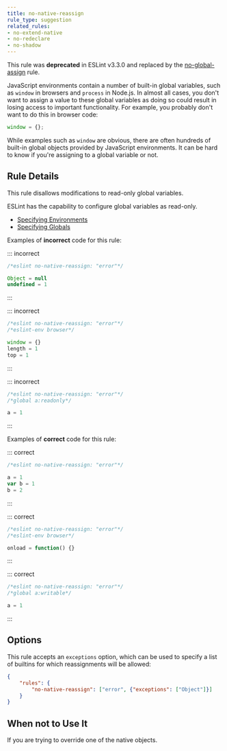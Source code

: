 ```yaml
---
title: no-native-reassign
rule_type: suggestion
related_rules:
- no-extend-native
- no-redeclare
- no-shadow
---
```



This rule was **deprecated** in ESLint v3.3.0 and replaced by the [no-global-assign](no-global-assign) rule.

JavaScript environments contain a number of built-in global variables, such as `window` in browsers and `process` in Node.js. In almost all cases, you don't want to assign a value to these global variables as doing so could result in losing access to important functionality. For example, you probably don't want to do this in browser code:

```js
window = {};
```

While examples such as `window` are obvious, there are often hundreds of built-in global objects provided by JavaScript environments. It can be hard to know if you're assigning to a global variable or not.

## Rule Details

This rule disallows modifications to read-only global variables.

ESLint has the capability to configure global variables as read-only.

* [Specifying Environments](../use/configure#specifying-environments)
* [Specifying Globals](../use/configure#specifying-globals)

Examples of **incorrect** code for this rule:

::: incorrect

```js
/*eslint no-native-reassign: "error"*/

Object = null
undefined = 1
```

:::

::: incorrect

```js
/*eslint no-native-reassign: "error"*/
/*eslint-env browser*/

window = {}
length = 1
top = 1
```

:::

::: incorrect

```js
/*eslint no-native-reassign: "error"*/
/*global a:readonly*/

a = 1
```

:::

Examples of **correct** code for this rule:

::: correct

```js
/*eslint no-native-reassign: "error"*/

a = 1
var b = 1
b = 2
```

:::

::: correct

```js
/*eslint no-native-reassign: "error"*/
/*eslint-env browser*/

onload = function() {}
```

:::

::: correct

```js
/*eslint no-native-reassign: "error"*/
/*global a:writable*/

a = 1
```

:::

## Options

This rule accepts an `exceptions` option, which can be used to specify a list of builtins for which reassignments will be allowed:

```json
{
    "rules": {
        "no-native-reassign": ["error", {"exceptions": ["Object"]}]
    }
}
```

## When not to Use It

If you are trying to override one of the native objects.
